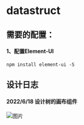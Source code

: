 # datastruct
## 需要的配置：
#### 1、配置Element-UI
```
npm install element-ui -S
```

## 设计日志
#### 2022/6/18 设计树的画布组件
![图片](https://user-images.githubusercontent.com/65166118/174440297-4b9bd174-2257-4436-9ef6-747f917ad342.png)
